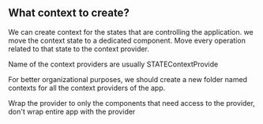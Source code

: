## What context to create?

We can create context for the states that are controlling the application. we move the context state to a dedicated component. Move every operation related to that state to the context provider.

Name of the context providers are usually STATEContextProvide

For better organizational purposes, we should create a new folder named contexts for all the context providers of the app.

Wrap the provider to only the components that need access to the provider, don't wrap entire app with the provider